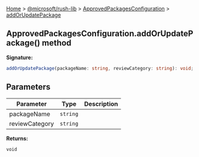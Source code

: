 [Home](./index) &gt; [@microsoft/rush-lib](./rush-lib.md) &gt; [ApprovedPackagesConfiguration](./rush-lib.approvedpackagesconfiguration.md) &gt; [addOrUpdatePackage](./rush-lib.approvedpackagesconfiguration.addorupdatepackage.md)

## ApprovedPackagesConfiguration.addOrUpdatePackage() method

<b>Signature:</b>

```typescript
addOrUpdatePackage(packageName: string, reviewCategory: string): void;
```

## Parameters

|  Parameter | Type | Description |
|  --- | --- | --- |
|  packageName | `string` |  |
|  reviewCategory | `string` |  |

<b>Returns:</b>

`void`

